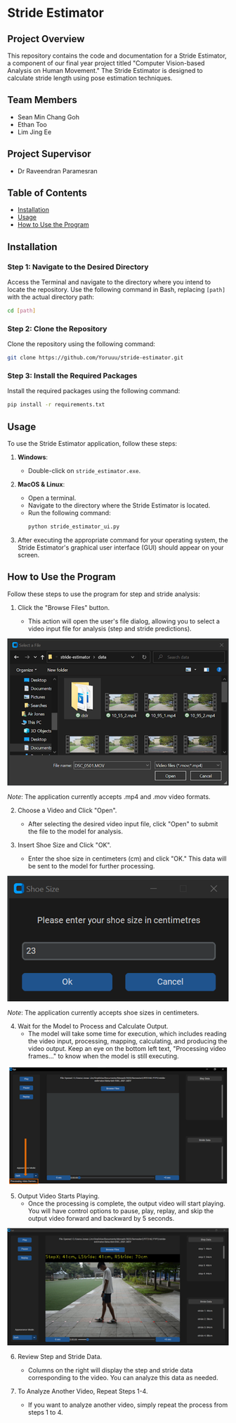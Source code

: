 # Stride Estimator

## Project Overview
This repository contains the code and documentation for a Stride Estimator, a component of our final year project titled "Computer Vision-based Analysis on Human Movement." The Stride Estimator is designed to calculate stride length using pose estimation techniques.

## Team Members
- Sean Min Chang Goh
- Ethan Too
- Lim Jing Ee

## Project Supervisor
- Dr Raveendran Paramesran

## Table of Contents
- [Installation](#installation)
- [Usage](#usage)
- [How to Use the Program](#how-to-use-the-program)

## Installation

### Step 1: Navigate to the Desired Directory
Access the Terminal and navigate to the directory where you intend to locate the repository. Use the following command in Bash, replacing `[path]` with the actual directory path:
```bash
cd [path]
```

### Step 2: Clone the Repository
Clone the repository using the following command:
```bash
git clone https://github.com/Yoruuu/stride-estimator.git
```

### Step 3: Install the Required Packages
Install the required packages using the following command:
```bash
pip install -r requirements.txt
```

## Usage

To use the Stride Estimator application, follow these steps:

1. **Windows**:
   - Double-click on `stride_estimator.exe`.

2. **MacOS & Linux**:
   - Open a terminal.
   - Navigate to the directory where the Stride Estimator is located.
   - Run the following command:
     ```bash
     python stride_estimator_ui.py
     ```

3. After executing the appropriate command for your operating system, the Stride Estimator's graphical user interface (GUI) should appear on your screen.

## How to Use the Program

Follow these steps to use the program for step and stride analysis:

1. Click the "Browse Files" button.

   - This action will open the user's file dialog, allowing you to select a video input file for analysis (step and stride predictions).

![Local Image](images/img1.png)

   *Note*: The application currently accepts .mp4 and .mov video formats.

2. Choose a Video and Click "Open".
   - After selecting the desired video input file, click "Open" to submit the file to the model for analysis.

3. Insert Shoe Size and Click "OK".
   - Enter the shoe size in centimeters (cm) and click "OK." This data will be sent to the model for further processing.

![Local Image](images/img2.png)

   *Note*: The application currently accepts shoe sizes in centimeters.

4. Wait for the Model to Process and Calculate Output.
   - The model will take some time for execution, which includes reading the video input, processing, mapping, calculating, and producing the video output. Keep an eye on the bottom left text, "Processing video frames..." to know when the model is still executing.

![Local Image](images/img3.png)

5. Output Video Starts Playing.
   - Once the processing is complete, the output video will start playing. You will have control options to pause, play, replay, and skip the output video forward and backward by 5 seconds.

![Local Image](images/img4.png)

6. Review Step and Stride Data.
   - Columns on the right will display the step and stride data corresponding to the video. You can analyze this data as needed.

7. To Analyze Another Video, Repeat Steps 1-4.
   - If you want to analyze another video, simply repeat the process from steps 1 to 4.
